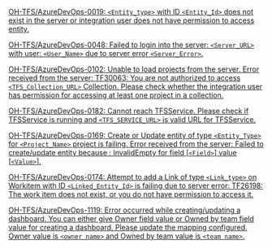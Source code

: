 [OH-TFS/AzureDevOps-0019: `<Entity_type>` with ID `<Entity_Id>` does not exist in the server or integration user does not have permission to access entity.](tfs/oh-tfs-azure-devops-0019.md)

[OH-TFS/AzureDevOps-0048: Failed to login into the server: `<Server_URL>` with user: `<User_Name>` due to server error `<Server_Error>`.](tfs/oh-tfs-azure-devops-0048.md)

[OH-TFS/AzureDevOps-0102: Unable to load projects from the server. Error received from the server: TF30063: You are not authorized to access `<TFS_Collection_URL>` Collection. Please check whether the integration user has permission for accessing at least one project in a collection.](tfs/oh-tfs-azure-devops-0102.md)

[OH-TFS/AzureDevOps-0182: Cannot reach TFSService. Please check if TFSService is running and `<TFS_SERVICE_URL>` is valid URL for TFSService.](tfs/oh-tfs-azure-devops-0182.md)

[OH-TFS/AzureDevOps-0169: Create or Update entity of type `<Entity_Type>` for `<Project_Name>` project is failing. Error received from the server: Failed to create/update entity because : InvalidEmpty for field [`<Field>`] value [`<Value>`].](tfs/oh-tfs-azure-devops-0169.md)

[OH-TFS/AzureDevOps-0174: Attempt to add a Link of type `<Link_type>` on Workitem with ID `<Linked_Entity_Id>` is failing due to server error: TF26198: The work item does not exist, or you do not have permission to access it.](tfs/oh-tfs-azure-devops-0174.md)

[OH-TFS/AzureDevOps-1119: Error occurred while creating/updating a dashboard. You can either give Owner field value or Owned by team field value for creating a dashboard. Please update the mapping configured. Owner value is `<owner name>` and Owned by team value is `<team name>`.](tfs/oh-tfs-azure-devops-1119.md)



